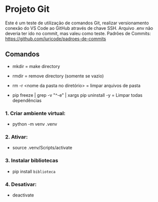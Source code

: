 # Projeto Git
Este é um teste de utilização de comandos Git, realizar versionamento conexão do VS Code ao GitHub através de chave SSH.
Arquivo .env não deveria ter ido no commit, mas valeu como teste.
Padrões de Commits: https://github.com/iuricode/padroes-de-commits

## Comandos
- mkdir = make directory
- rmdir = remove directory (somente se vazio)

- rm -r <nome da pasta no diretório> = limpar arquivos de pasta

- pip freeze | grep -v "^-e" | xargs pip uninstall -y = Limpar todas dependências

### 1. Criar ambiente virtual:
- python -m venv .venv

### 2. Ativar:
- source .venv/Scripts/activate

### 3. Instalar bibliotecas
- pip install `biblioteca`

### 4. Desativar:
- deactivate